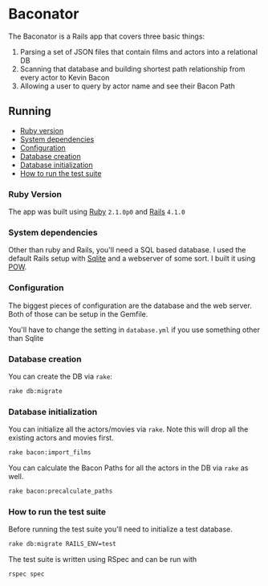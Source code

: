 # Baconator

The Baconator is a Rails app that covers three basic things:

  1. Parsing a set of JSON files that contain films and actors into a
     relational DB
  2. Scanning that database and building shortest path relationship from
     every actor to Kevin Bacon
  3. Allowing a user to query by actor name and see their Bacon Path

## Running

  * [Ruby version](#ruby-version)
  * [System dependencies](#system-dependencies)
  * [Configuration](#configuration)
  * [Database creation](#database-creation)
  * [Database initialization](#database-initialization)
  * [How to run the test suite](#how-to-run-the-test-suite)

### Ruby Version

The app was built using [Ruby](https://www.ruby-lang.org/en/) `2.1.0p0` and [Rails](http://rubyonrails.org/) `4.1.0`

### System dependencies

Other than ruby and Rails, you'll need a SQL based database. I used the
default Rails setup with [Sqlite](https://sqlite.org/) and a webserver
of some sort. I built it using [POW](http://pow.cx/).

### Configuration

The biggest pieces of configuration are the database and the web server.
Both of those can be setup in the Gemfile.

You'll have to change the setting in `database.yml` if you use something
other than Sqlite

### Database creation

You can create the DB via `rake`:

```sh
rake db:migrate
```

### Database initialization

You can initialize all the actors/movies via `rake`. Note this will drop
all the existing actors and movies first.

```sh
rake bacon:import_films
```

You can calculate the Bacon Paths for all the actors in the DB via
`rake` as well.

```sh
rake bacon:precalculate_paths
```

### How to run the test suite

Before running the test suite you'll need to initialize a test database.

```sh
rake db:migrate RAILS_ENV=test
```

The test suite is written using RSpec and can be run with

```sh
rspec spec
```

